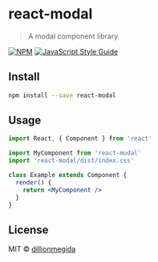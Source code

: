 # react-modal

> A modal component library

[![NPM](https://img.shields.io/npm/v/react-modal.svg)](https://www.npmjs.com/package/react-modal) [![JavaScript Style Guide](https://img.shields.io/badge/code_style-standard-brightgreen.svg)](https://standardjs.com)

## Install

```bash
npm install --save react-modal
```

## Usage

```jsx
import React, { Component } from 'react'

import MyComponent from 'react-modal'
import 'react-modal/dist/index.css'

class Example extends Component {
  render() {
    return <MyComponent />
  }
}
```

## License

MIT © [dillionmegida](https://github.com/dillionmegida)
